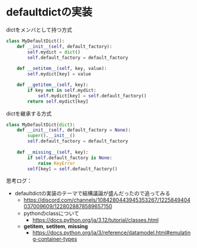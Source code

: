 # defaultdictの実装

dictをメンバとして持つ方式
```python
class MyDefaultDict():
    def __init__(self, default_factory):
        self.mydict = dict()
        self.default_factory = default_factory
    
    def __setitem__(self, key, value):
        self.mydict[key] = value

    def __getitem__(self, key):
        if key not in self.mydict:
            self.mydict[key] = self.default_factory()
        return self.mydict[key]
```

dictを継承する方式
```python
class MyDefaultDict(dict):
    def __init__(self, default_factory = None):
        super().__init__()
        self.default_factory = default_factory
    
    def __missing__(self, key):
        if self.default_factory is None:
            raise KeyError
        self[key] = self.default_factory()
```
思考ログ：
- defaultdictの実装のテーマで結構議論が盛んだったので追ってみる
  - https://discord.com/channels/1084280443945353267/1225849404037009609/1228028878589657150
  - pythonのclassについて
    - https://docs.python.org/ja/3.12/tutorial/classes.html
  - __getitem__, __setitem__, __missing__
    - https://docs.python.org/ja/3/reference/datamodel.html#emulating-container-types
